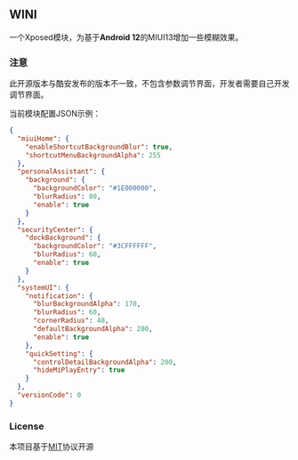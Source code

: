 ## WINI
一个Xposed模块，为基于**Android 12**的MIUI13增加一些模糊效果。

### 注意
此开源版本与酷安发布的版本不一致，不包含参数调节界面，开发者需要自己开发调节界面。    

当前模块配置JSON示例：
```json
{
  "miuiHome": {
    "enableShortcutBackgroundBlur": true,
    "shortcutMenuBackgroundAlpha": 255
  },
  "personalAssistant": {
    "background": {
      "backgroundColor": "#1E000000",
      "blurRadius": 80,
      "enable": true
    }
  },
  "securityCenter": {
    "dockBackground": {
      "backgroundColor": "#3CFFFFFF",
      "blurRadius": 60,
      "enable": true
    }
  },
  "systemUI": {
    "notification": {
      "blurBackgroundAlpha": 170,
      "blurRadius": 60,
      "cornerRadius": 48,
      "defaultBackgroundAlpha": 200,
      "enable": true
    },
    "quickSetting": {
      "controlDetailBackgroundAlpha": 200,
      "hideMiPlayEntry": true
    }
  },
  "versionCode": 0
}
```

### License
本项目基于[MIT](https://github.com/ouhoukyo/WINI/blob/master/LICENSE)协议开源
